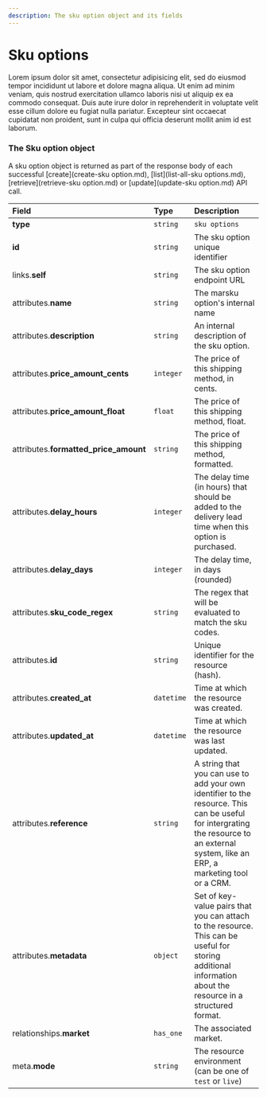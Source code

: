 ```yaml
---
description: The sku option object and its fields
---
```


# Sku options

Lorem ipsum dolor sit amet, consectetur adipisicing elit, sed do eiusmod tempor incididunt ut labore et dolore magna aliqua. Ut enim ad minim veniam, quis nostrud exercitation ullamco laboris nisi ut aliquip ex ea commodo consequat. Duis aute irure dolor in reprehenderit in voluptate velit esse cillum dolore eu fugiat nulla pariatur. Excepteur sint occaecat cupidatat non proident, sunt in culpa qui officia deserunt mollit anim id est laborum.

### The Sku option object

A sku option object is returned as part of the response body of each successful [create](create-sku option.md), [list](list-all-sku options.md), [retrieve](retrieve-sku option.md) or [update](update-sku option.md) API call.

| Field | Type | Description |
| :--- | :--- | :--- |
| **type** | `string` | `sku options` |
| **id** | `string` | The sku option unique identifier |
| links.**self** | `string` | The sku option endpoint URL |
| attributes.**name** | `string` | The marsku option's internal name |
| attributes.**description** | `string` | An internal description of the sku option. |
| attributes.**price_amount_cents** | `integer` | The price of this shipping method, in cents. |
| attributes.**price_amount_float** | `float` | The price of this shipping method, float. |
| attributes.**formatted_price_amount** | `string` | The price of this shipping method, formatted. |
| attributes.**delay_hours** | `integer` | The delay time (in hours) that should be added to the delivery lead time when this option is purchased. |
| attributes.**delay_days** | `integer` | The delay time, in days (rounded) |
| attributes.**sku_code_regex** | `string` | The regex that will be evaluated to match the sku codes. |
| attributes.**id** | `string` | Unique identifier for the resource (hash). |
| attributes.**created_at** | `datetime` | Time at which the resource was created. |
| attributes.**updated_at** | `datetime` | Time at which the resource was last updated. |
| attributes.**reference** | `string` | A string that you can use to add your own identifier to the resource. This can be useful for intergrating the resource to an external system, like an ERP, a marketing tool or a CRM. |
| attributes.**metadata** | `object` | Set of key-value pairs that you can attach to the resource. This can be useful for storing additional information about the resource in a structured format. |
| relationships.**market** | `has_one` | The associated market. |
| meta.**mode** | `string` | The resource environment \(can be one of `test` or `live`\) |
